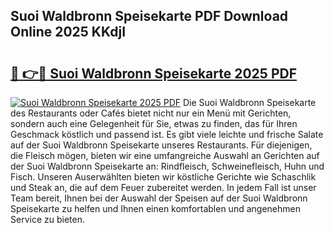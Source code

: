 ## Suoi Waldbronn Speisekarte PDF Download Online 2025 KKdjI

# <h2><a href="http://gcd3hbg.nevu.top/?p=Suoi+Waldbronn+Speisekarte">🔗 👉🔴 Suoi Waldbronn Speisekarte 2025 PDF</a></h2>

[![Suoi Waldbronn Speisekarte 2025 PDF](https://i.imgur.com/dBaPXMq.png)](http://gcd3hbg.nevu.top/?p=Suoi+Waldbronn+Speisekarte)
Die Suoi Waldbronn Speisekarte des Restaurants oder Cafés bietet nicht nur ein Menü mit Gerichten, sondern auch eine Gelegenheit für Sie, etwas zu finden, das für Ihren Geschmack köstlich und passend ist. Es gibt viele leichte und frische Salate auf der Suoi Waldbronn Speisekarte unseres Restaurants. Für diejenigen, die Fleisch mögen, bieten wir eine umfangreiche Auswahl an Gerichten auf der Suoi Waldbronn Speisekarte an: Rindfleisch, Schweinefleisch, Huhn und Fisch. Unseren Auserwählten bieten wir köstliche Gerichte wie Schaschlik und Steak an, die auf dem Feuer zubereitet werden. In jedem Fall ist unser Team bereit, Ihnen bei der Auswahl der Speisen auf der Suoi Waldbronn Speisekarte zu helfen und Ihnen einen komfortablen und angenehmen Service zu bieten.
